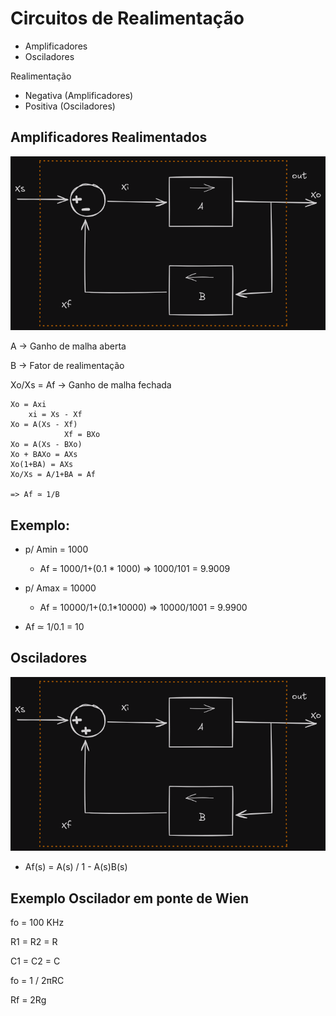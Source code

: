 # Circuitos de Realimentação

- Amplificadores
- Osciladores

Realimentação
- Negativa (Amplificadores)
- Positiva (Osciladores)

## Amplificadores Realimentados

![Amplificador](./EL0.png)

A -> Ganho de malha aberta

B -> Fator de realimentação

Xo/Xs = Af -> Ganho de malha fechada

```
Xo = Axi
    xi = Xs - Xf
Xo = A(Xs - Xf)
            Xf = BXo
Xo = A(Xs - BXo)
Xo + BAXo = AXs
Xo(1+BA) = AXs
Xo/Xs = A/1+BA = Af

=> Af ≃ 1/B
```

## Exemplo:

* p/ Amin = 1000
    * Af = 1000/1+(0.1 * 1000) => 1000/101 = 9.9009

* p/ Amax = 10000
    * Af = 10000/1+(0.1*10000) => 10000/1001 = 9.9900


* Af ≃ 1/0.1 = 10

## Osciladores

![Oscilador](./EL1.png)

* Af(s) = A(s) / 1 - A(s)B(s)

## Exemplo Oscilador em ponte de Wien

fo = 100 KHz

R1 = R2 = R

C1 = C2 = C

fo = 1 / 2πRC

Rf = 2Rg

